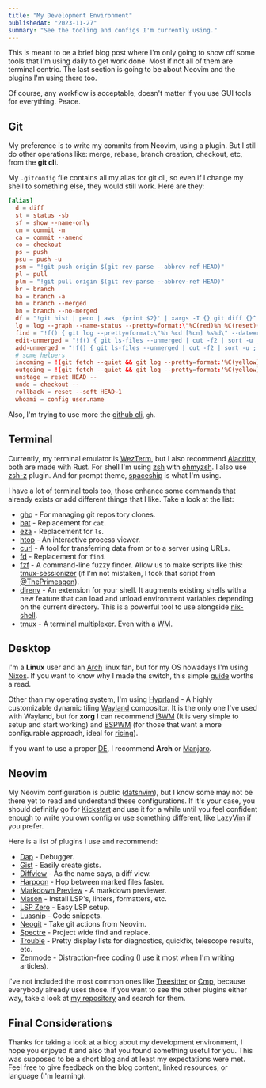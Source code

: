 ```yaml
---
title: "My Development Environment"
publishedAt: "2023-11-27"
summary: "See the tooling and configs I'm currently using."
---
```


This is meant to be a brief blog post where I'm only going to show off some tools that I'm using daily to get work done. Most if not all of them are terminal centric. The last section is going to be about Neovim and the plugins I'm using there too.

Of course, any workflow is acceptable, doesn't matter if you use GUI tools for everything. Peace.

## Git

My preference is to write my commits from Neovim, using a plugin. But I still do other operations like: merge, rebase, branch creation, checkout, etc, from the **git cli**.

My `.gitconfig` file contains all my alias for git cli, so even if I change my shell to something else, they would still work. Here are they:

```toml
[alias]
  d = diff
  st = status -sb
  sf = show --name-only
  cm = commit -m
  ca = commit --amend
  co = checkout
  ps = push
  psu = push -u
  psm = "!git push origin $(git rev-parse --abbrev-ref HEAD)"
  pl = pull
  plm = "!git pull origin $(git rev-parse --abbrev-ref HEAD)"
  br = branch
  ba = branch -a
  bm = branch --merged
  bn = branch --no-merged
  df = "!git hist | peco | awk '{print $2}' | xargs -I {} git diff {}^ {}"
  lg = log --graph --name-status --pretty=format:\"%C(red)%h %C(reset)(%cd) %C(green)%an %Creset%s %C(yellow)%d%Creset\" --date=relative
  find = "!f() { git log --pretty=format:\"%h %cd [%cn] %s%d\" --date=relative -S'pretty' -S\"$@\" | peco | awk '{print $1}' | xargs -I {} git diff {}^ {}; }; f"
  edit-unmerged = "!f() { git ls-files --unmerged | cut -f2 | sort -u ; }; vim `f`"
  add-unmerged = "!f() { git ls-files --unmerged | cut -f2 | sort -u ; }; git add `f`"
  # some helpers
  incoming = !(git fetch --quiet && git log --pretty=format:'%C(yellow)%h %C(white)- %C(red)%an %C(white)- %C(cyan)%d%Creset %s %C(white)- %ar%Creset' ..@{u})
  outgoing = !(git fetch --quiet && git log --pretty=format:'%C(yellow)%h %C(white)- %C(red)%an %C(white)- %C(cyan)%d%Creset %s %C(white)- %ar%Creset' @{u}..)
  unstage = reset HEAD --
  undo = checkout --
  rollback = reset --soft HEAD~1
  whoami = config user.name
```

Also, I'm trying to use more the [github cli](https://cli.github.com/), `gh`.

## Terminal

Currently, my terminal emulator is [WezTerm](https://wezfurlong.org/wezterm/index.html), but I also recommend [Alacritty](https://alacritty.org/), both are made with Rust. For shell I'm using [zsh](https://www.zsh.org/) with [ohmyzsh](https://ohmyz.sh/). I also use [zsh-z](https://github.com/agkozak/zsh-z) plugin. And for prompt theme, [spaceship](https://github.com/spaceship-prompt/spaceship-prompt) is what I'm using.

I have a lot of terminal tools too, those enhance some commands that already exists or add different things that I like. Take a look at the list:

- [ghq](https://github.com/x-motemen/ghq) - For managing git repository clones.
- [bat](https://github.com/sharkdp/bat) - Replacement for `cat`.
- [eza](https://github.com/eza-community/eza) - Replacement for `ls`.
- [htop](https://htop.dev/) - An interactive process viewer.
- [curl](https://curl.se/docs/manpage.html) - A tool for transferring data from or to a server using URLs.
- [fd](https://github.com/sharkdp/fd) - Replacement for `find`.
- [fzf](https://github.com/junegunn/fzf) - A command-line fuzzy finder. Allow us to make scripts like this: [tmux-sessionizer](https://github.com/datsfilipe/unix-scripts/blob/main/tmux-sessionizer) (if I'm not mistaken, I took that script from [@ThePrimeagen](https://twitter.com/ThePrimeagen)).
- [direnv](https://direnv.net/) - An extension for your shell. It augments existing shells with a new feature that can load and unload environment variables depending on the current directory. This is a powerful tool to use alongside [nix-shell](https://nixos.org/manual/nix/stable/command-ref/nix-shell.html).
- [tmux](https://github.com/tmux/tmux) - A terminal multiplexer. Even with a [WM](https://wiki.archlinux.org/title/Window_manager).

## Desktop

I'm a **Linux** user and an [Arch](https://archlinux.org/) linux fan, but for my OS nowadays I'm using [Nixos](https://nixos.org/). If you want to know why I made the switch, this simple [guide](https://nixos.org/guides/how-nix-works.html) worths a read.

Other than my operating system, I'm using [Hyprland](https://hyprland.org/) - A highly customizable dynamic tiling [Wayland](https://wayland.freedesktop.org/) compositor. It is the only one I've used with Wayland, but for **xorg** I can recommend [i3WM](https://i3wm.org/) (It is very simple to setup and start working) and [BSPWM](https://github.com/baskerville/bspwm) (for those that want a more configurable approach, ideal for [ricing](https://jie-fang.github.io/blog/basics-of-ricing)).

If you want to use a proper [DE](https://wiki.archlinux.org/title/Desktop_environment), I recommend **Arch** or [Manjaro](https://manjaro.org/).

## Neovim

My Neovim configuration is public ([datsnvim](https://github.com/datsfilipe/datsnvim)), but I know some may not be there yet to read and understand these configurations. If it's your case, you should definitly go for [Kickstart](https://github.com/nvim-lua/kickstart.nvim) and use it for a while until you feel confident enough to write you own config or use something different, like [LazyVim](https://www.lazyvim.org) if you prefer.

Here is a list of plugins I use and recommend:

- [Dap](https://github.com/mfussenegger/nvim-dap) - Debugger.
- [Gist](https://github.com/rawnly/gist.nvim) - Easily create gists.
- [Diffview](https://github.com/sindrets/diffview.nvim) - As the name says, a diff view.
- [Harpoon](https://github.com/ThePrimeagen/harpoon) - Hop between marked files faster.
- [Markdown Preview](https://github.com/iamcco/markdown-preview.nvim) - A markdown previewer.
- [Mason](https://github.com/williamboman/mason.nvim) - Install LSP's, linters, formatters, etc.
- [LSP Zero](https://github.com/VonHeikemen/lsp-zero.nvim) - Easy LSP setup.
- [Luasnip](https://github.com/L3MON4D3/LuaSnip) - Code snippets.
- [Neogit](https://github.com/NeogitOrg/neogit) - Take git actions from Neovim.
- [Spectre](https://github.com/nvim-pack/nvim-spectre) - Project wide find and replace.
- [Trouble](https://github.com/folke/trouble.nvim) - Pretty display lists for diagnostics, quickfix, telescope results, etc.
- [Zenmode](https://github.com/folke/zen-mode.nvim) - Distraction-free coding (I use it most when I'm writing articles).

I've not included the most common ones like [Treesitter](https://github.com/nvim-treesitter/nvim-treesitter) or [Cmp](https://github.com/hrsh7th/nvim-cmp), because everybody already uses those. If you want to see the other plugins either way, take a look at [my repository](https://github.com/datsfilipe/datsnvim/tree/main/lua/plugins) and search for them.

## Final Considerations

Thanks for taking a look at a blog about my development environment, I hope you enjoyed it and also that you found something useful for you. This was supposed to be a short blog and at least my expectations were met. Feel free to give feedback on the blog content, linked resources, or language (I'm learning).